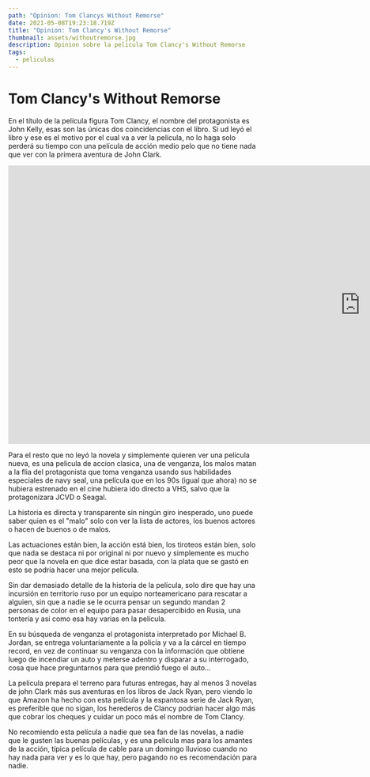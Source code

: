 ```yaml
---
path: "Opinion: Tom Clancys Without Remorse"
date: 2021-05-08T19:23:18.719Z
title: "Opinion: Tom Clancy's Without Remorse"
thumbnail: assets/withoutremorse.jpg
description: Opinion sobre la pelicula Tom Clancy's Without Remorse
tags:
  - peliculas
---
```

# Tom Clancy's Without Remorse

En el título de la película figura Tom Clancy, el nombre del protagonista es John Kelly, esas son las únicas dos coincidencias con el libro. Si ud leyó el libro y ese es el motivo por el cual va a ver la película, no lo haga solo perderá su tiempo con una película de acción medio pelo que no tiene nada que ver con la primera aventura de John Clark.

<iframe width="1424" height="563" src="https://www.youtube.com/embed/qI5q3xosdJI" title="YouTube video player" frameborder="0" allow="accelerometer; autoplay; clipboard-write; encrypted-media; gyroscope; picture-in-picture" allowfullscreen></iframe>

Para el resto que no leyó la novela y simplemente quieren ver una película nueva, es una pelicula de accion clasica, una de venganza, los malos matan a la flia del protagonista que toma venganza usando sus habilidades especiales de navy seal, una película que en los 90s (igual que ahora) no se hubiera estrenado en el cine hubiera ido directo a VHS, salvo que la protagonizara JCVD o Seagal.

La historia es directa y transparente sin ningún giro inesperado, uno puede saber quien es el "malo" solo con ver la lista de actores, los buenos actores o hacen de buenos o de malos.

Las actuaciones están bien, la acción está bien, los tiroteos están bien, solo que nada se destaca ni por original ni por nuevo y simplemente es mucho peor que la novela en que dice estar basada, con la plata que se gastó en esto se podría hacer una mejor película.

Sin dar demasiado detalle de la historia de la película, solo dire que hay una incursión en territorio ruso por un equipo norteamericano para rescatar a alguien, sin que a nadie se le ocurra pensar un segundo mandan 2 personas de color en el equipo para pasar desapercibido en Rusia, una tontería y así como esa hay varias en la película.

En su búsqueda de venganza el protagonista interpretado por Michael B. Jordan, se entrega voluntariamente a la policía y va a la cárcel en tiempo record, en vez de continuar su venganza con la información que obtiene luego de incendiar un auto y meterse adentro y disparar a su interrogado, cosa que hace preguntarnos para que prendió fuego el auto...

La película prepara el terreno para futuras entregas, hay al menos 3 novelas de john Clark más sus aventuras en los libros de Jack Ryan, pero viendo lo que Amazon ha hecho con esta película y la espantosa serie de Jack Ryan, es preferible que no sigan, los herederos de Clancy podrían hacer algo más que cobrar los cheques y cuidar un poco más el nombre de Tom Clancy.

No recomiendo esta película a nadie que sea fan de las novelas, a nadie que le gusten las buenas películas, y es una pelicula mas para los amantes de la acción, típica película de cable para un domingo lluvioso cuando no hay nada para ver y es lo que hay, pero pagando no es recomendación para nadie.

